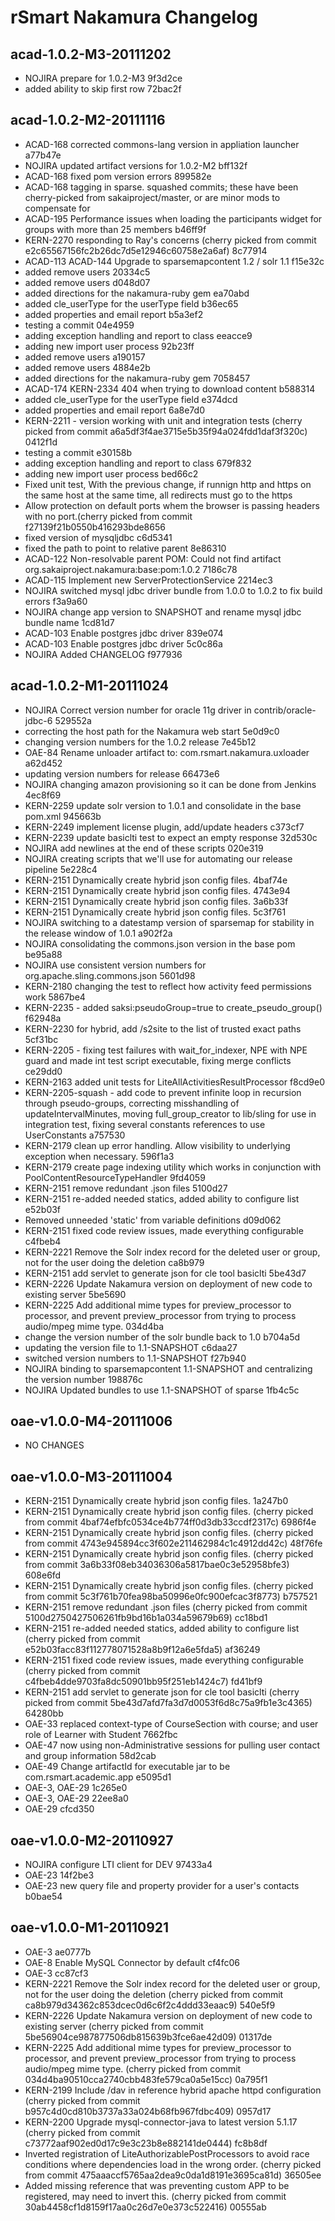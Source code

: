 rSmart Nakamura Changelog
=========================

acad-1.0.2-M3-20111202
----------------------

* NOJIRA prepare for 1.0.2-M3 9f3d2ce
* added ability to skip first row 72bac2f

acad-1.0.2-M2-20111116
----------------------

* ACAD-168 corrected commons-lang version in appliation launcher a77b47e
* NOJIRA updated artifact versions for 1.0.2-M2 bff132f
* ACAD-168 fixed pom version errors 899582e
* ACAD-168 tagging in sparse. squashed commits; these have been cherry-picked from sakaiproject/master, or are minor mods to compensate for 
* ACAD-195 Performance issues when loading the participants widget for groups with more than 25 members b46ff9f
* KERN-2270 responding to Ray's concerns (cherry picked from commit e2c65567156fc2b26dc7d5e12946c60758e2a6af) 8c77914
* ACAD-113 ACAD-144 Upgrade to sparsemapcontent 1.2 / solr 1.1 f15e32c
* added remove users 20334c5
* added remove users d048d07
* added directions for the nakamura-ruby gem ea70abd
* added cle_userType for the userType field b36ec65
* added properties and email report b5a3ef2
* testing a commit 04e4959
* adding exception handling and report to class eeacce9
* adding new import user process 92b23ff
* added remove users a190157
* added remove users 4884e2b
* added directions for the nakamura-ruby gem 7058457
* ACAD-174 KERN-2334 404 when trying to download content b588314
* added cle_userType for the userType field e374dcd
* added properties and email report 6a8e7d0
* KERN-2211 - version working with unit and integration tests (cherry picked from commit a6a5df3f4ae3715e5b35f94a024fdd1daf3f320c) 0412f1d
* testing a commit e30158b
* adding exception handling and report to class 679f832
* adding new import user process bed66c2
* Fixed unit test, With the previous change, if runnign http and https on the same host at the same time, all redirects must go to the https
* Allow protection on default ports whem the browser is passing headers with no port.(cherry picked from commit f27139f21b0550b416293bde8656
* fixed version of mysqljdbc c6d5341
* fixed the path to point to relative parent 8e86310
* ACAD-122 Non-resolvable parent POM: Could not find artifact org.sakaiproject.nakamura:base:pom:1.0.2 7186c78
* ACAD-115 Implement new ServerProtectionService 2214ec3
* NOJIRA switched mysql jdbc driver bundle from 1.0.0 to 1.0.2 to fix build errors f3a9a60
* NOJIRA change app version to SNAPSHOT and rename mysql jdbc bundle name 1cd81d7
* ACAD-103 Enable postgres jdbc driver 839e074
* ACAD-103 Enable postgres jdbc driver 5c0c86a
* NOJIRA Added CHANGELOG f977936

acad-1.0.2-M1-20111024
----------------------

* NOJIRA Correct version number for oracle 11g driver in contrib/oracle-jdbc-6 529552a
* correcting the host path for the Nakamura web start 5e0d9c0
* changing version numbers for the 1.0.2 release 7e45b12
* OAE-84 Rename unloader artifact to: com.rsmart.nakamura.uxloader a62d452
* updating version numbers for release 66473e6
* NOJIRA changing amazon provisioning so it can be done from Jenkins 4ec8f69
* KERN-2259 update solr version to 1.0.1 and consolidate in the base pom.xml 945663b
* KERN-2249 implement license plugin, add/update headers c373cf7
* KERN-2239 update basiclti test to expect an empty response 32d530c
* NOJIRA add newlines at the end of these scripts 020e319
* NOJIRA creating scripts that we'll use for automating our release pipeline 5e228c4
* KERN-2151 Dynamically create hybrid json config files. 4baf74e
* KERN-2151 Dynamically create hybrid json config files. 4743e94
* KERN-2151 Dynamically create hybrid json config files. 3a6b33f
* KERN-2151 Dynamically create hybrid json config files. 5c3f761
* NOJIRA switching to a datestamp version of sparsemap for stability in the release window of 1.0.1 a902f2a
* NOJIRA consolidating the commons.json version in the base pom be95a88
* NOJIRA use consistent version numbers for org.apache.sling.commons.json 5601d98
* KERN-2180 changing the test to reflect how activity feed permissions work 5867be4
* KERN-2235 - added saksi:pseudoGroup=true to create_pseudo_group() f62948a
* KERN-2230 for hybrid, add /s2site to the list of trusted exact paths 5cf31bc
* KERN-2205 - fixing test failures with wait_for_indexer, NPE with NPE guard and made int test script executable, fixing merge conflicts ce29dd0
* KERN-2163 added unit tests for LiteAllActivitiesResultProcessor f8cd9e0
* KERN-2205-squash - add code to prevent infinite loop in recursion through pseudo-groups, correcting misshandling of updateIntervalMinutes, moving full_group_creator to lib/sling for use in integration test, fixing several constants references to use UserConstants a757530
* KERN-2179 clean up error handling. Allow visibility to underlying exception when necessary. 596f1a3
* KERN-2179 create page indexing utility which works in conjunction with PoolContentResourceTypeHandler 9fd4059
* KERN-2151 remove redundant .json files 5100d27
* KERN-2151 re-added needed statics, added ability to configure list e52b03f
* Removed unneeded 'static' from variable definitions d09d062
* KERN-2151 fixed code review issues, made everything configurable c4fbeb4
* KERN-2221 Remove the Solr index record for the deleted user or group, not for the user doing the deletion ca8b979
* KERN-2151 add servlet to generate json for cle tool basiclti 5be43d7
* KERN-2226 Update Nakamura version on deployment of new code to existing server 5be5690
* KERN-2225 Add additional mime types for preview_processor to processor, and prevent preview_processor from trying to process audio/mpeg mime type. 034d4ba
* change the version number of the solr bundle back to 1.0 b704a5d
* updating the version file to 1.1-SNAPSHOT c6daa27
* switched version numbers to 1.1-SNAPSHOT f27b940
* NOJIRA binding to sparsemapcontent 1.1-SNAPSHOT and centralizing the version number 198876c
* NOJIRA Updated bundles to use 1.1-SNAPSHOT of sparse 1fb4c5c

oae-v1.0.0-M4-20111006
----------------------

* NO CHANGES

oae-v1.0.0-M3-20111004
----------------------

* KERN-2151 Dynamically create hybrid json config files. 1a247b0
* KERN-2151 Dynamically create hybrid json config files. (cherry picked from commit 4baf74efbfc0534ce4b774ff0d3db33ccdf2317c) 6986f4e
* KERN-2151 Dynamically create hybrid json config files. (cherry picked from commit 4743e945894cc3f602e211462984c1c4912dd42c) 48f76fe
* KERN-2151 Dynamically create hybrid json config files. (cherry picked from commit 3a6b33f08eb34036306a5817bae0c3e52958bfe3) 608e6fd
* KERN-2151 Dynamically create hybrid json config files. (cherry picked from commit 5c3f761b70fea98ba50996e0fc900efcac3f8773) b757521
* KERN-2151 remove redundant .json files (cherry picked from commit 5100d2750427506261fb9bd16b1a034a59679b69) cc18bd1
* KERN-2151 re-added needed statics, added ability to configure list (cherry picked from commit e52b03facc83f112778071528a8b9f12a6e5fda5) af36249
* KERN-2151 fixed code review issues, made everything configurable (cherry picked from commit c4fbeb4dde9703fa8dc50901bb95f251eb1424c7) fd41bf9
* KERN-2151 add servlet to generate json for cle tool basiclti (cherry picked from commit 5be43d7afd7fa3d7d0053f6d8c75a9fb1e3c4365) 64280bb
* OAE-33 replaced context-type of CourseSection with course; and user role of Learner with Student 7662fbc
* OAE-47 now using non-Administrative sessions for pulling user contact and group information 58d2cab
* OAE-49 Change artifactId for executable jar to be com.rsmart.academic.app e5095d1
* OAE-3, OAE-29 1c265e0
* OAE-3, OAE-29 22ee8a0
* OAE-29 cfcd350

oae-v1.0.0-M2-20110927
----------------------

* NOJIRA configure LTI client for DEV 97433a4
* OAE-23 14f2be3
* OAE-23 new query file and property provider for a user's contacts b0bae54

oae-v1.0.0-M1-20110921
----------------------

* OAE-3 ae0777b
* OAE-8 Enable MySQL Connector by default cf4fc06
* OAE-3 cc87cf3
* KERN-2221 Remove the Solr index record for the deleted user or group, not for the user doing the deletion (cherry picked from commit ca8b979d34362c853dcec0d6c6f2c4ddd33eaac9) 540e5f9
* KERN-2226 Update Nakamura version on deployment of new code to existing server (cherry picked from commit 5be56904ce987877506db815639b3fce6ae42d09) 01317de
* KERN-2225 Add additional mime types for preview_processor to processor, and prevent preview_processor from trying to process audio/mpeg mime type. (cherry picked from commit 034d4ba90510cca2740cbb483fe579ca0a5e15cc) 0a795f1
* KERN-2199 Include /dav in reference hybrid apache httpd configuration (cherry picked from commit b957c4d0cd810b3737a33a024b68fb967fdbc409) 0957d17
* KERN-2200 Upgrade mysql-connector-java to latest version 5.1.17 (cherry picked from commit c73772aaf902ed0d17c9e3c23b8e882141de0444) fc8b8df
* Inverted registration of LiteAuthorizablePostProcessors to avoid race conditions where dependencies load in the wrong order. (cherry picked from commit 475aaaccf5765aa2dea9c0da1d8191e3695ca81d) 36505ee
* Added missing reference that was preventing custom APP to be registered, may need to invert this. (cherry picked from commit 30ab4458cf1d8159f17aa0c26d7e0e373c522416) 00555ab


